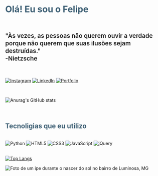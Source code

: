 <h1 style="color: #3C5E73">Olá! Eu sou o Felipe</h1>
</br>
<p style="font-size: 1.2rem; font-weight: 600">"Às vezes, as pessoas não querem ouvir a verdade porque não querem que suas ilusões sejam destruídas."
</br>
-Nietzsche</p>
</br>

[![Instagram](https://img.shields.io/badge/Instagram-E4405F?style=for-the-badge&logo=instagram&logoColor=white)](https://www.instagram.com/_feliippe__/) [![LinkedIn](https://img.shields.io/badge/LinkedIn-0077B5?style=for-the-badge&logo=linkedin&logoColor=white)](https://www.linkedin.com/in/felipe-cesar-rodrigues) [![Portfolio](https://img.shields.io/website?label=felipe-cesar-rodrigues.com.br&style=for-the-badge&url=https://felipe-cesar-rodrigues.com.br)](https://www.felipe-cesar-rodrigues.com.br)

</br>

![Anurag's GitHub stats](https://github-readme-stats.vercel.app/api?username=kiy0p0N&show_icons=true&theme=tokyonight)

</br>

<h2 style="color: #3C5E73">Tecnoligias que eu utilizo</h2>
</br>
<div style="display: inline_brock">
    <img alt="Python" src="https://img.shields.io/badge/Python-3776AB?style=for-the-badge&logo=python&logoColor=black">
    <img alt="HTML5" src="https://img.shields.io/badge/HTML5-E34F26?style=for-the-badge&logo=html5&logoColor=black">
    <img alt="CSS3" src="https://img.shields.io/badge/CSS3-1572B6?style=for-the-badge&logo=css3&logoColor=black">
    <img alt="JavaScript" src="https://img.shields.io/badge/JavaScript-F7DF1E?style=for-the-badge&logo=javascript&logoColor=black">
    <img alt="jQuery" src="https://img.shields.io/badge/jQuery-0769AD?style=for-the-badge&logo=jquery&logoColor=black">
</div>
</br>

[![Top Langs](https://github-readme-stats.vercel.app/api/top-langs/?username=kiy0p0N&layout=donut&theme=tokyonight)](https://github.com/anuraghazra/github-readme-stats)

<p>
    <img src="C:\Users\fr394\OneDrive\Documentos\myProjects\readme\ipe.jpg" alt="Foto de um ipe durante o nascer do sol no bairro de Luminosa, MG">
</p>